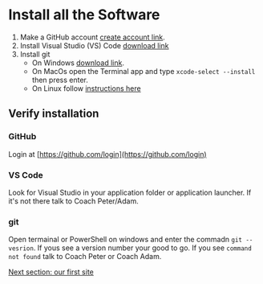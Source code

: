 # Install all the Software

1. Make a GitHub account [create account link](https://github.com/join?ref_cta=Sign+up&ref_loc=header+logged+out&ref_page=%2F&source=header-home).
2. Install Visual Studio (VS) Code [download link](https://code.visualstudio.com/download)
3. Install git 
   *  On Windows [download link](https://git-scm.com/download/win).
   *  On MacOs open the Terminal app and type `xcode-select --install` then press enter.
   *  On Linux follow [instructions here](https://git-scm.com/book/en/v2/Getting-Started-Installing-Git)

## Verify installation

### GitHub

Login at [https://github.com/login](https://github.com/login)

### VS Code

Look for Visual Studio in your application folder or application launcher. If
it's not there talk to Coach Peter/Adam.

### git

Open termainal or PowerShell on windows and enter the commadn `git --vesrion`.
If yous see a version number your good to go. If you see `command not found`
talk to Coach Peter or Coach Adam.

[Next section: our first site](/notes/week1/first_site.md)
